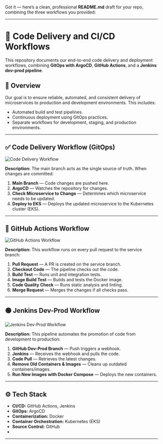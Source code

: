 Got it — here’s a clean, professional **README.md** draft for your repo, combining the three workflows you provided:

---

# 🚀 Code Delivery and CI/CD Workflows

This repository documents our end-to-end code delivery and deployment workflows, combining **GitOps with ArgoCD**, **GitHub Actions**, and a **Jenkins dev-prod pipeline**.

## 📌 Overview

Our goal is to ensure reliable, automated, and consistent delivery of microservices to production and development environments. This includes:

* Automated build and test pipelines.
* Continuous deployment using GitOps practices.
* Separate workflows for development, staging, and production environments.

---

## ✅ Code Delivery Workflow (GitOps)

![Code Delivery Workflow](./image.png)

**Description:**
The main branch acts as the single source of truth. When changes are committed:

1. **Main Branch** — Code changes are pushed here.
2. **ArgoCD** — Watches the repository for changes.
3. **Check Microservice to Change** — Determines which microservice needs to be updated.
4. **Deploy to EKS** — Deploys the updated microservice to the Kubernetes cluster (EKS).

---

## 🔄 GitHub Actions Workflow

![GitHub Actions Workflow](./image2.png)

**Description:**
This workflow runs on every pull request to the service branch:

1. **Pull Request** — A PR is created on the service branch.
2. **Checkout Code** — The pipeline checks out the code.
3. **Build Test** — Runs unit and integration tests.
4. **Image Build Test** — Builds and tests the Docker image.
5. **Code Quality Check** — Runs static analysis and linting.
6. **Merge Request** — Merges the changes if all checks pass.

---

## 🟢 Jenkins Dev-Prod Workflow

![Jenkins Dev-Prod Workflow](./image3.png)

**Description:**
This pipeline automates the promotion of code from development to production:

1. **GitHub Dev-Prod Branch** — Push triggers a webhook.
2. **Jenkins** — Receives the webhook and pulls the code.
3. **Code Pull** — Retrieves the latest changes.
4. **Remove Old Containers & Images** — Cleans up outdated containers/images.
5. **Run New Images with Docker Compose** — Deploys the new containers.

---

## ⚙️ Tech Stack

* **CI/CD:** GitHub Actions, Jenkins
* **GitOps:** ArgoCD
* **Containerization:** Docker
* **Container Orchestration:** Kubernetes (EKS)
* **Source Control:** GitHub
* 
---
